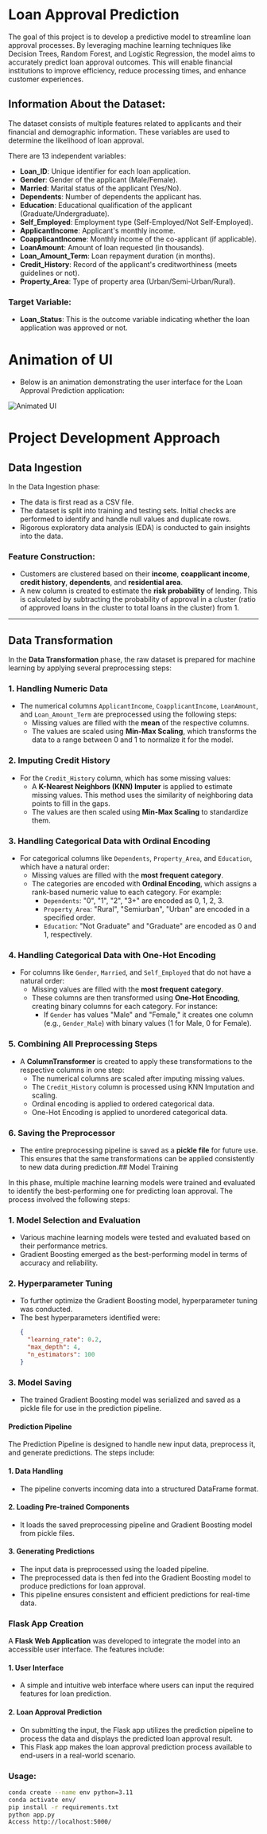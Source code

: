 # Loan Approval Prediction

The goal of this project is to develop a predictive model to streamline loan approval processes. By leveraging machine learning techniques like Decision Trees, Random Forest, and Logistic Regression, the model aims to accurately predict loan approval outcomes. This will enable financial institutions to improve efficiency, reduce processing times, and enhance customer experiences.

## Information About the Dataset:

The dataset consists of multiple features related to applicants and their financial and demographic information. These variables are used to determine the likelihood of loan approval.

There are 13 independent variables:

- **Loan_ID**: Unique identifier for each loan application.
- **Gender**: Gender of the applicant (Male/Female).
- **Married**: Marital status of the applicant (Yes/No).
- **Dependents**: Number of dependents the applicant has.
- **Education**: Educational qualification of the applicant (Graduate/Undergraduate).
- **Self_Employed**: Employment type (Self-Employed/Not Self-Employed).
- **ApplicantIncome**: Applicant's monthly income.
- **CoapplicantIncome**: Monthly income of the co-applicant (if applicable).
- **LoanAmount**: Amount of loan requested (in thousands).
- **Loan_Amount_Term**: Loan repayment duration (in months).
- **Credit_History**: Record of the applicant's creditworthiness (meets guidelines or not).
- **Property_Area**: Type of property area (Urban/Semi-Urban/Rural).


### Target Variable:

- **Loan_Status**: This is the outcome variable indicating whether the loan application was approved or not.

# Animation of UI
- Below is an animation demonstrating the user interface for the Loan Approval Prediction application:

![Animated UI](templates/ui-animation.gif)
# Project Development Approach

## Data Ingestion

In the Data Ingestion phase:
- The data is first read as a CSV file.
- The dataset is split into training and testing sets. Initial checks are performed to identify and handle null values and duplicate rows.
- Rigorous exploratory data analysis (EDA) is conducted to gain insights into the data.

### Feature Construction:
- Customers are clustered based on their **income**, **coapplicant income**, **credit history**, **dependents**, and **residential area**.
- A new column is created to estimate the **risk probability** of lending. This is calculated by subtracting the probability of approval in a cluster (ratio of approved loans in the cluster to total loans in the cluster) from 1.

---

## Data Transformation

In the **Data Transformation** phase, the raw dataset is prepared for machine learning by applying several preprocessing steps:

### 1. Handling Numeric Data
- The numerical columns `ApplicantIncome`, `CoapplicantIncome`, `LoanAmount`, and `Loan_Amount_Term` are preprocessed using the following steps:
  - Missing values are filled with the **mean** of the respective columns.
  - The values are scaled using **Min-Max Scaling**, which transforms the data to a range between 0 and 1 to normalize it for the model.

### 2. Imputing Credit History
- For the `Credit_History` column, which has some missing values:
  - A **K-Nearest Neighbors (KNN) Imputer** is applied to estimate missing values. This method uses the similarity of neighboring data points to fill in the gaps.
  - The values are then scaled using **Min-Max Scaling** to standardize them.

### 3. Handling Categorical Data with Ordinal Encoding
- For categorical columns like `Dependents`, `Property_Area`, and `Education`, which have a natural order:
  - Missing values are filled with the **most frequent category**.
  - The categories are encoded with **Ordinal Encoding**, which assigns a rank-based numeric value to each category. For example:
    - `Dependents`: "0", "1", "2", "3+" are encoded as 0, 1, 2, 3.
    - `Property_Area`: "Rural", "Semiurban", "Urban" are encoded in a specified order.
    - `Education`: "Not Graduate" and "Graduate" are encoded as 0 and 1, respectively.

### 4. Handling Categorical Data with One-Hot Encoding
- For columns like `Gender`, `Married`, and `Self_Employed` that do not have a natural order:
  - Missing values are filled with the **most frequent category**.
  - These columns are then transformed using **One-Hot Encoding**, creating binary columns for each category. For instance:
    - If `Gender` has values "Male" and "Female," it creates one column (e.g., `Gender_Male`) with binary values (1 for Male, 0 for Female).

### 5. Combining All Preprocessing Steps
- A **ColumnTransformer** is created to apply these transformations to the respective columns in one step:
  - The numerical columns are scaled after imputing missing values.
  - The `Credit_History` column is processed using KNN Imputation and scaling.
  - Ordinal encoding is applied to ordered categorical data.
  - One-Hot Encoding is applied to unordered categorical data.

### 6. Saving the Preprocessor
- The entire preprocessing pipeline is saved as a **pickle file** for future use. This ensures that the same transformations can be applied consistently to new data during prediction.## Model Training

In this phase, multiple machine learning models were trained and evaluated to identify the best-performing one for predicting loan approval. The process involved the following steps:

### 1. Model Selection and Evaluation
- Various machine learning models were tested and evaluated based on their performance metrics.
- Gradient Boosting emerged as the best-performing model in terms of accuracy and reliability.

### 2. Hyperparameter Tuning
- To further optimize the Gradient Boosting model, hyperparameter tuning was conducted.
- The best hyperparameters identified were:
  ```json
  {
    "learning_rate": 0.2,
    "max_depth": 4,
    "n_estimators": 100
  }
  ```
### 3. Model Saving
- The trained Gradient Boosting model was serialized and saved as a pickle file for use in the prediction pipeline.
#### Prediction Pipeline
  The Prediction Pipeline is designed to handle new input data, preprocess it, and generate predictions. The steps include:

#### 1. Data Handling
- The pipeline converts incoming data into a structured DataFrame format.
#### 2. Loading Pre-trained Components
- It loads the saved preprocessing pipeline and Gradient Boosting model from pickle files.
#### 3. Generating Predictions
- The input data is preprocessed using the loaded pipeline.
- The preprocessed data is then fed into the Gradient Boosting model to produce predictions for loan approval.
- This pipeline ensures consistent and efficient predictions for real-time data.

### Flask App Creation
A **Flask Web Application** was developed to integrate the model into an accessible user interface. The features include:

#### 1. User Interface
- A simple and intuitive web interface where users can input the required features for loan prediction.
#### 2. Loan Approval Prediction
- On submitting the input, the Flask app utilizes the prediction pipeline to process the data and displays the predicted loan approval result.
- This Flask app makes the loan approval prediction process available to end-users in a real-world scenario.

### Usage:
```bash
conda create --name env python=3.11
conda activate env/
pip install -r requirements.txt
python app.py
Access http://localhost:5000/
```

